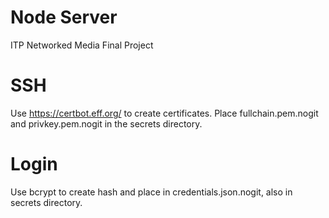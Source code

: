
Node Server
===========

ITP Networked Media Final Project 

SSH
===

Use https://certbot.eff.org/ to create certificates. Place fullchain.pem.nogit and privkey.pem.nogit in the secrets directory.

Login
=====

Use bcrypt to create hash and place in credentials.json.nogit, also in secrets directory.
